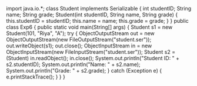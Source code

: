 import java.io.*;
class Student implements Serializable {
    int studentID;
    String name;
    String grade;
    Student(int studentID, String name, String grade) {
        this.studentID = studentID;
        this.name = name;
        this.grade = grade;
    }
}
public class Exp6 {
    public static void main(String[] args) {
        Student s1 = new Student(101, "Riya", "A");
        try {
            ObjectOutputStream out = new ObjectOutputStream(new FileOutputStream("student.ser"));
            out.writeObject(s1);
            out.close();
            ObjectInputStream in = new ObjectInputStream(new FileInputStream("student.ser"));
            Student s2 = (Student) in.readObject();
            in.close();
            System.out.println("Student ID: " + s2.studentID);
            System.out.println("Name: " + s2.name);
            System.out.println("Grade: " + s2.grade);
        } catch (Exception e) {
            e.printStackTrace();
        }
    }
}
